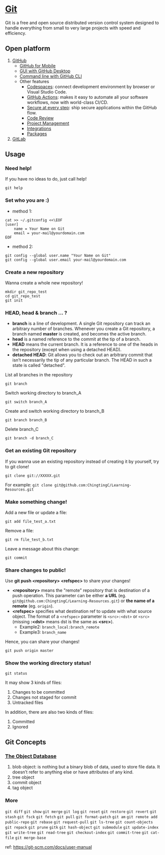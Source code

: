 # [Git](https://git-scm.com/)

Git is a free and open source distributed version control system designed to handle everything from small to very large projects with speed and efficiency.

## Open platform

1. [GitHub](https://github.com/)
    * [GitHub for Mobile](https://github.com/mobile)
    * [GUI with GitHub Desktop](https://desktop.github.com/)
    * [Command line with GitHub CLI](https://cli.github.com/)
    * Other features
        * [Codespaces](https://github.com/features/codespaces): connect development environment by browser or Visual Studio Code.
        * [GitHub Actions](https://github.com/features/actions): makes it easy to automate all your software workflows, now with world-class CI/CD.
        * [Secure at every step](https://github.com/features/security): ship secure applications within the GitHub flow.
        * [Code Review](https://github.com/features/code-review/)
        * [Project Management](https://github.com/features/project-management/)
        * [Integrations](https://github.com/features/integrations)
        * [Packages](https://github.com/features/packages)
2. [GitLab](https://about.gitlab.com/)

## Usage

### Need help!

If you have no ideas to do, just call help!

`git help`

### Set who you are :)

* method 1:

```
cat >> ~/.gitconfig <<\EOF
[user]
	name = Your Name on Git
	email = your-mail@yourdomain.com
EOF
```
* method 2:

```
git config --global user.name "Your Name on Git"
git config --global user.email your-mail@yourdomain.com
```

### Create a new repository

Wanna create a whole new repository!

```
mkdir git_repo_test
cd git_repo_test
git init
```

### HEAD, head & branch ... ?

* **branch** is a line of development. A single Git repository can track an arbitrary number of branches. Whenever you create a Git repository, a branch named **master** is created, and becomes the active branch.
* **head** is a named reference to the commit at the tip of a branch.
* **HEAD** means the current branch. It is a reference to one of the heads in the repository (except when using a detached HEAD).
* **detached HEAD**: Git allows you to check out an arbitrary commit that isn’t necessarily the tip of any particular branch. The HEAD in such a state is called "detached".

List all branches in the repository

`git branch`

Switch working directory to branch_A

`git switch branch_A`

Create and switch working directory to branch_B

`git branch branch_B`

Delete branch_C

`git branch -d branch_C`


### Get an existing Git repository

If you wanna use an existing repository instead of creating it by yourself, try to git clone!

`git clone git://XXXXX.git`

For example: `git clone git@github.com:ChingtingC/Learning-Resources.git`

### Make something change!

Add a new file or update a file:

`git add file_test_a.txt`

Remove a file:

`git rm file_test_b.txt`

Leave a message about this change:

`git commit`

### Share changes to public!

Use **git push \<repository\> \<refspec\>** to share your changes!

* **\<repository\>** means the "remote" repository that is destination of a push operation. This parameter can be either **a URL** (eg. `git@github.com:ChingtingC/Learning-Resources.git`) or **the name of a remote** (eg. `origin`).
* **\<refspec\>** specifies what destination ref to update with what source object. The format of a `<refspec>` parameter is `<src>:<dst>` or `<src>` (missing **:\<dst\>** means dst is the same as **\<src\>**). 
    * Example2: `branch_local:branch_remote` 
    * Example3: `branch_name`

Hence, you can share your changes!

`git push origin master`


### Show the working directory status!

`git status`

It may show 3 kinds of files:
1. Changes to be committed
2. Changes not staged for commit
3. Untracked files

In addition, there are also two kinds of files:
1. Committed
2. Ignored


## Git Concepts

### [The Object Database](https://git-scm.com/docs/user-manual#blob-object)

1. blob object: is nothing but a binary blob of data, used to store file data. It doesn’t refer to anything else or have attributes of any kind.
2. tree object
3. commit object
4. tag object

### More

`git diff`
`git show`
`git merge`
`git log`
`git reset`
`git restore`
`git revert`
`git stash`
`git fsck`
`git fetch`
`git pull`
`git format-patch`
`git am`
`git remote add public-repo`
`git rebase`
`git request-pull`
`git ls-tree`
`git count-objects`
`git repack`
`git prune`
`gitk`
`git hash-object`
`git submodule`
`git update-index`
`git write-tree`
`git read-tree`
`git checkout-index`
`git commit-tree`
`git cat-file`
`git merge-base`

ref: https://git-scm.com/docs/user-manual
